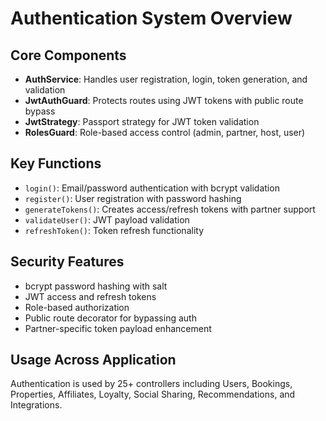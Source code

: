 # Authentication System Overview

## Core Components
- **AuthService**: Handles user registration, login, token generation, and validation
- **JwtAuthGuard**: Protects routes using JWT tokens with public route bypass
- **JwtStrategy**: Passport strategy for JWT token validation
- **RolesGuard**: Role-based access control (admin, partner, host, user)

## Key Functions
- `login()`: Email/password authentication with bcrypt validation
- `register()`: User registration with password hashing
- `generateTokens()`: Creates access/refresh tokens with partner support
- `validateUser()`: JWT payload validation
- `refreshToken()`: Token refresh functionality

## Security Features
- bcrypt password hashing with salt
- JWT access and refresh tokens
- Role-based authorization
- Public route decorator for bypassing auth
- Partner-specific token payload enhancement

## Usage Across Application
Authentication is used by 25+ controllers including Users, Bookings, Properties, Affiliates, Loyalty, Social Sharing, Recommendations, and Integrations.
